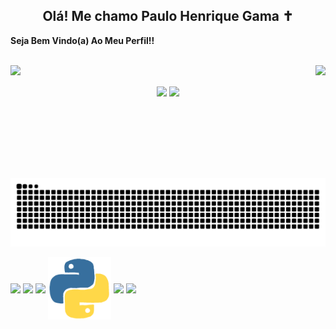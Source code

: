 <div align="center">
 <h2>Olá! Me chamo Paulo Henrique Gama ✝️</h2>
</div>

 **Seja Bem Vindo(a) Ao Meu Perfil!!**
 </br>
 </br>
 <div>
  <a href="https://github.com/paulohenriquegama">
    <img height="180em"  align="left" src="https://github-readme-stats.vercel.app/api?username=paulohenriquegama&theme=gotham&show_icons=true"/>
    <img height="180em"  align="right" src="https://github-readme-stats.vercel.app/api/top-langs/?username=paulohenriquegama&&layout=compact&hide=shell&theme=gotham"/>
 </div>   
<br>
<br>
<div  align="center"  margin="50em"> 
  <a href="https://www.instagram.com/paulohenriquegama/" target="_blank"><img src="https://img.shields.io/badge/-Instagram-%23E4405F?style=for-the-badge&logo=instagram&logoColor=white" target="_blank"></a>
  <a href="https://www.linkedin.com/in/paulohenriquegama/" target="_blank"><img src="https://img.shields.io/badge/-LinkedIn-%230077B5?style=for-the-badge&logo=linkedin&logoColor=white" target="_blank"></a> 
  
 
  ![Snake animation](https://github.com/paulohenriquegama/paulohenriquegama/blob/output/github-contribution-grid-snake.svg)
 
</div>
 
  
<div>
   <img height="100em"  align="center" src="https://onepatch.com/wp-content/uploads/2020/03/HTML_CIRCLE.gif"/>
   <img height="100em"  align="center" src="https://onepatch.com/wp-content/uploads/2020/03/CSS_CIRCLE.gif"/>
   <img height="100em"  align="center" src="https://campuscode-site.s3-sa-east-1.amazonaws.com/newsletter/js_logoanimado_small.gif"/>
   <img height="100em"  align="center" src="https://raw.githubusercontent.com/beingabeer/beingabeer/master/logo/python3.gif"/>
   <img height="100em"  align="center" src="https://onepatch.com/wp-content/uploads/2020/03/NODEJS_CIRCLE.gif"/>
  
   <img height="100em"  align="center" src="https://reactjs-gdg.henriquetavares.com/images/reactjs.gif"/>
</div> 
  
<!--
**paulohenriquegama/paulohenriquegama** is a ✨ _special_ ✨ repository because its `README.md` (this file) appears on your GitHub profile.

Here are some ideas to get you started:

- 🔭 I’m currently working on ...
- 🌱 I’m currently learning ...
- 👯 I’m looking to collaborate on ...
- 🤔 I’m looking for help with ...
- 💬 Ask me about ...
- 📫 How to reach me: ...
- 😄 Pronouns: ...
- ⚡ Fun fact: ...
-->
